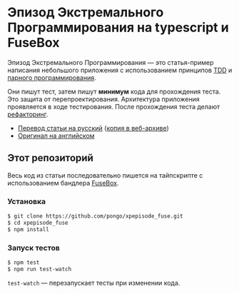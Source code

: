 # Эпизод Экстремального Программирования на typescript и FuseBox

Эпизод Экстремального Программирования — это статья-пример написания небольшого приложения с использованием принципов [TDD](https://ru.wikipedia.org/wiki/%D0%A0%D0%B0%D0%B7%D1%80%D0%B0%D0%B1%D0%BE%D1%82%D0%BA%D0%B0_%D1%87%D0%B5%D1%80%D0%B5%D0%B7_%D1%82%D0%B5%D1%81%D1%82%D0%B8%D1%80%D0%BE%D0%B2%D0%B0%D0%BD%D0%B8%D0%B5) и [парного программирования](https://ru.wikipedia.org/wiki/%D0%9F%D0%B0%D1%80%D0%BD%D0%BE%D0%B5_%D0%BF%D1%80%D0%BE%D0%B3%D1%80%D0%B0%D0%BC%D0%BC%D0%B8%D1%80%D0%BE%D0%B2%D0%B0%D0%BD%D0%B8%D0%B5).

Они пишут тест, затем пишут **минимум** кода для прохождения теста. Это защита от перепроектирования. Архитектура приложения проявляется в ходе тестирования. После прохождения теста делают [рефакторинг](https://ru.wikipedia.org/wiki/%D0%A0%D0%B5%D1%84%D0%B0%D0%BA%D1%82%D0%BE%D1%80%D0%B8%D0%BD%D0%B3).

* [Перевод статьи на русский](http://xp.1024.info/Articles/XPEpisode.html) ([копия в веб-архиве](https://web.archive.org/web/20170927102142/http://xp.1024.info:80/Articles/XPEpisode.html))
* [Оригинал на английском](https://web.archive.org/web/20020217210202/http://www.objectmentor.com/resources/articles/xpepisode.htm)

## Этот репозиторий

Весь код из статьи последовательно пишется на тайпскрипте с использованием бандлера [FuseBox](https://fuse-box.org/).

### Установка

```sh
$ git clone https://github.com/pongo/xpepisode_fuse.git
$ cd xpepisode_fuse
$ npm install
```

### Запуск тестов

```sh
$ npm test
$ npm run test-watch
```

`test-watch` — перезапускает тесты при изменении кода.